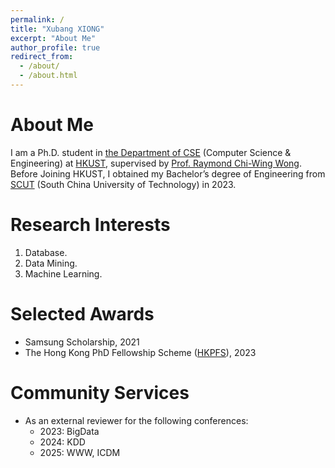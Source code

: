 ```yaml
---
permalink: /
title: "Xubang XIONG"
excerpt: "About Me"
author_profile: true
redirect_from: 
  - /about/
  - /about.html
---
```

About Me
======

I am a Ph.D. student in [the Department of CSE](https://cse.hkust.edu.hk/) (Computer Science & Engineering) at [HKUST](https://hkust.edu.hk/), supervised by [Prof. Raymond Chi-Wing Wong](https://home.cse.ust.hk/~raywong/). Before Joining HKUST, I obtained my Bachelor’s degree of Engineering from [SCUT](https://www.scut.edu.cn/new/) (South China University of Technology) in 2023.

Research Interests
======
1. Database.
2. Data Mining.
3. Machine Learning.

Selected Awards
======
+ Samsung Scholarship, 2021
+ The Hong Kong PhD Fellowship Scheme ([HKPFS](https://awards.ugc.edu.hk/awardees/database/award/hong-kong-phd-fellowship-scheme/year/all/university/all?q=xubang%20xiong#slide5)), 2023

Community Services
======
+ As an external reviewer for the following conferences:
  - 2023: BigData
  - 2024: KDD
  - 2025: WWW, ICDM
